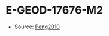 <a name="material" />

# E-GEOD-17676-M2
<script type="application/ld+json">
  {
    "@context": "https://schema.org/",
    "@type": "ChemicalSubstance",
    "http://purl.org/dc/terms/conformsTo":
      {
        "@type": "CreativeWork",
        "@id": "https://bioschemas.org/profiles/ChemicalSubstance/0.4-RELEASE/"
      },
    "@id": "https://egonw.github.io/nanowiki/nanowiki429.html#material",
    "name": "E-GEOD-17676-M2",
    "sameAs": "http://127.0.0.1/mediawiki/index.php/Special:URIResolver/E-2DGEOD-2D17676-2DM2"
  }
</script>


* Source: [Peng2010](Peng2010.md)
